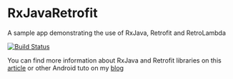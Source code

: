# RxJavaRetrofit
A sample app demonstrating the use of RxJava, Retrofit and RetroLambda

[![Build Status](https://travis-ci.org/GaryLaurenceau/RxJavaRetrofit.svg?branch=master)](https://travis-ci.org/GaryLaurenceau/RxJavaRetrofit)

You can find more information about RxJava and Retrofit libraries on this [article](http://www.garylaurenceau.com/rxjava-retrofit-retrolambda-awesome-async-http-requests/) or other Android tuto on my [blog](http://www.garylaurenceau.com/)
